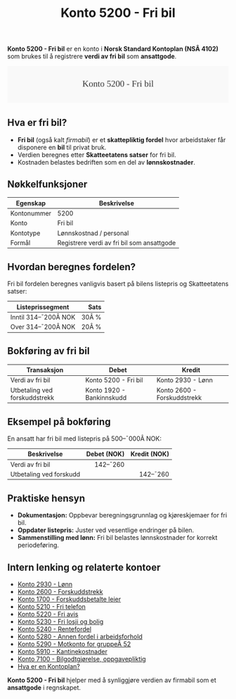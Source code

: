 ﻿---
title: "Konto 5200 - Fri bil"
seoTitle: "5200-fri-bil"
description: '**Konto 5200 - Fri bil** er en konto i **Norsk Standard Kontoplan (NSÂ 4102)** som brukes til å registrere **verdi av fri bil** som **ansattgode**.'
---

**Konto 5200 - Fri bil** er en konto i **Norsk Standard Kontoplan (NSÂ 4102)** som brukes til å registrere **verdi av fri bil** som **ansattgode**.

![Illustrasjon av konto 5200 Fri bil](5200-fri-bil-image.svg)

## Hva er fri bil?

* **Fri bil** (også kalt *firmabil*) er et **skattepliktig fordel** hvor arbeidstaker får disponere en **bil** til privat bruk.
* Verdien beregnes etter **Skatteetatens satser** for fri bil.
* Kostnaden belastes bedriften som en del av **lønnskostnader**.

## Nøkkelfunksjoner

| Egenskap      | Beskrivelse                                              |
|---------------|----------------------------------------------------------|
| Kontonummer   | 5200                                                     |
| Konto         | Fri bil                                                  |
| Kontotype     | Lønnskostnad / personal                                  |
| Formål        | Registrere verdi av fri bil som ansattgode               |

## Hvordan beregnes fordelen?

Fri bil fordelen beregnes vanligvis basert på bilens listepris og Skatteetatens satser:

| Listeprissegment           | Sats   |
|-----------------------------|-------:|
| Inntil 314–¯200Â NOK          | 30Â %   |
| Over 314–¯200Â NOK            | 20Â %   |

## Bokføring av fri bil

| Transaksjon                              | Debet                         | Kredit                              |
|------------------------------------------|-------------------------------|-------------------------------------|
| Verdi av fri bil                         | Konto 5200 - Fri bil          | Konto 2930 - Lønn                   |
| Utbetaling ved forskuddstrekk            | Konto 1920 - Bankinnskudd     | Konto 2600 - Forskuddstrekk         |

## Eksempel på bokføring

En ansatt har fri bil med listepris på 500–¯000Â NOK:

| Beskrivelse              | Debet (NOK) | Kredit (NOK) |
|--------------------------|-----------:|-------------:|
| Verdi av fri bil         |     142–¯260 |              |
| Utbetaling ved forskudd  |             |      142–¯260 |

## Praktiske hensyn

* **Dokumentasjon:** Oppbevar beregningsgrunnlag og kjøreskjemaer for fri bil.
* **Oppdater listepris:** Juster ved vesentlige endringer på bilen.
* **Sammenstilling med lønn:** Fri bil belastes lønnskostnader for korrekt periodeføring.

## Intern lenking og relaterte kontoer

* [Konto 2930 - Lønn](/blogs/kontoplan/2930-lonn "Konto 2930 - Lønn")
* [Konto 2600 - Forskuddstrekk](/blogs/kontoplan/2600-forskuddstrekk "Konto 2600 - Forskuddstrekk")
* [Konto 1700 - Forskuddsbetalte leier](/blogs/kontoplan/1700-forskuddsbetalte-leier "Konto 1700 - Forskuddsbetalte leier")
* [Konto 5210 - Fri telefon](/blogs/kontoplan/5210-fri-telefon "Konto 5210 - Fri telefon: Regnskapsføring av fri telefon som ansattgode i Norsk kontoplan")
* [Konto 5220 - Fri avis](/blogs/kontoplan/5220-fri-avis "Konto 5220 - Fri avis: Regnskapsføring av fri avis som ansattgode i Norsk kontoplan")
* [Konto 5230 - Fri losji og bolig](/blogs/kontoplan/5230-fri-losji-og-bolig "Konto 5230 - Fri losji og bolig: Regnskapsføring av fri losji og bolig som ansattgode i Norsk kontoplan")
* [Konto 5240 - Rentefordel](/blogs/kontoplan/5240-rentefordel "Konto 5240 - Rentefordel: Regnskapsføring av rentefordel som ansattgode i Norsk kontoplan")
* [Konto 5280 - Annen fordel i arbeidsforhold](/blogs/kontoplan/5280-annen-fordel-i-arbeidsforhold "Konto 5280 - Annen fordel i arbeidsforhold: Regnskapsføring av øvrige ansattfordeler i Norsk kontoplan")
* [Konto 5290 - Motkonto for gruppeÂ 52](/blogs/kontoplan/5290-motkonto-for-gruppe-52 "Konto 5290 - Motkonto for gruppe 52: Regnskapsføring av motkonto for gruppe 52 ansattgoder i Norsk kontoplan")
* [Konto 5910 - Kantinekostnader](/blogs/kontoplan/5910-kantinekostnader "Konto 5910 - Kantinekostnader")
* [Konto 7100 - Bilgodtgjørelse, oppgavepliktig](/blogs/kontoplan/7100-bilgodtgjorelse-oppgavepliktig "Konto 7100 - Bilgodtgjørelse, oppgavepliktig: Regnskapsføring av bilgodtgjørelse som oppgavepliktig fordel i Norsk kontoplan")
* [Hva er en Kontoplan?](/blogs/regnskap/hva-er-kontoplan "Hva er en Kontoplan? Komplett Guide til Kontoplaner i Norsk Regnskap")

**Konto 5200 - Fri bil** hjelper med å synliggjøre verdien av firmabil som et **ansattgode** i regnskapet.






